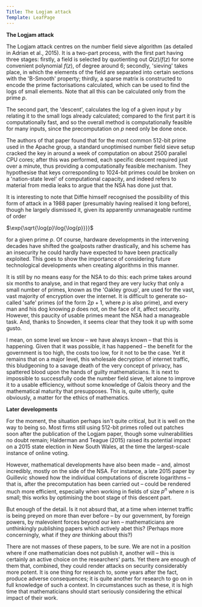 ```yaml
---
Title: The Logjam attack
Template: LeafPage
---
```


**The Logjam attack**

The Logjam attack centres on the number field sieve algorithm (as detailed in Adrian et al., 2015). It is a two-part process, with the first part having three stages: firstly, a field is selected by quotienting out $Q(z)/f(z)$ for some convenient polynomial $f(z)$, of degree around $6$; secondly, 'sieving' takes place, in which the elements of the field are separated into certain sections with the 'B-Smooth' property; thirdly, a sparse matrix is constructed to encode the prime factorisations calculated, which can be used to find the logs of small elements. Note that all this can be calculated only from the prime $p$.

The second part, the 'descent', calculates the log of a given input $y$ by relating it to the small logs already calculated; compared to the first part it is computationally fast, and so the overall method is computationally feasible for many inputs, since the precomputation on $p$ need only be done once.

The authors of that paper found that for the most common $512$-bit prime used in the Apache group, a standard unoptimised number field sieve setup cracked the key in around a week of computation on about 2500 parallel CPU cores; after this was performed, each specific descent required just over a minute, thus providing a computationally feasible mechanism. They hypothesise that keys corresponding to $1024$-bit primes could be broken on a 'nation-state level' of computational capacity, and indeed refers to material from media leaks to argue that the NSA has done just that.

It is interesting to note that Diffie himself recognised the possibility of this form of attack in a 1988 paper (presumably having realised it long before), though he largely dismissed it, given its apparently unmanageable runtime of order 

$\exp{\sqrt{\log{p}\log{\log{p}}}}$

for a given prime $p$. Of course, hardware developments in the intervening decades have shifted the goalposts rather drastically, and his scheme has an insecurity he could hardly have expected to have been practically exploited. This goes to show the importance of considering future technological developments when creating algorithms in this manner.

It is still by no means easy for the NSA to do this: each prime takes around six months to analyse, and in that regard they are very lucky that only a small number of primes, known as the 'Oakley group', are used for the vast, vast majority of encryption over the internet. It is difficult to generate so-called 'safe' primes (of the form $2p+1$, where $p$ is also prime), and every man and his dog knowing $p$ does not, on the face of it, affect security. However, this paucity of usable primes meant the NSA had a manageable task. And, thanks to Snowden, it seems clear that they took it up with some gusto.

I mean, on some level we know – we have always known – that this is happening. Given that it was possible, it has happened – the benefit for the government is too high, the costs too low, for it not to be the case. Yet it remains that on a major level, this wholesale decryption of internet traffic, this bludgeoning to a savage death of the very concept of privacy, has spattered blood upon the hands of guilty mathematicians. It is next to impossible to successfully code the number field sieve, let alone to improve it to a usable efficiency, without some knowledge of Galois theory and the mathematical maturity that presupposes. This is, quite utterly, quite obviously, a matter for the ethics of mathematics.

**Later developments**

For the moment, the situation perhaps isn't quite critical, but it is well on the way to being so. Most firms still using 512-bit primes rolled out patches soon after the publication of the Logjam paper, though some vulnerabilities no doubt remain; Halderman and Teague (2015) raised its potential impact on a 2015 state election in New South Wales, at the time the largest-scale instance of online voting.

However, mathematical developments have also been made – and, almost incredibly, mostly on the side of the NSA. For instance, a late 2015 paper by Guillevic showed how the individual computations of discrete logarithms – that is, after the precomputation has been carried out – could be rendered much more efficient, especially when working in fields of size $p^n$ where $n$ is small; this works by optimising the boot stage of this descent part.

But enough of the detail. Is it not absurd that, at a time when internet traffic is being preyed on more than ever before – by our government, by foreign powers, by malevolent forces beyond our ken – mathematicians are unthinkingly publishing papers which actively abet this? (Perhaps more concerningly, what if they *are* thinking about this?) 

There are not masses of these papers, to be sure. We are not in a position where if one mathematician does not publish it, another will – this is certainly an active choice on the researchers' parts. Yet there are enough of them that, combined, they could render attacks on security considerably more potent. It is one thing for research to, some years after the fact, produce adverse consequences; it is quite another for research to go on in full knowledge of such a context. In circumstances such as these, it is high time that mathematicians should start seriously considering the ethical impact of their work.
